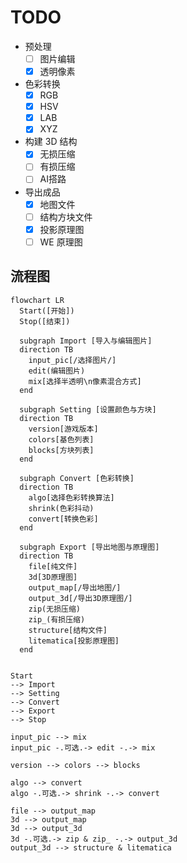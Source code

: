 # TODO

- 预处理
  - [ ] 图片编辑
  - [x] 透明像素

- 色彩转换
  - [x] RGB
  - [x] HSV
  - [x] LAB
  - [x] XYZ

- 构建 3D 结构
  - [x] 无损压缩
  - [ ] 有损压缩
  - [ ] AI搭路

- 导出成品
  - [x] 地图文件
  - [ ] 结构方块文件
  - [x] 投影原理图
  - [ ] WE 原理图

## 流程图

```mermaid
flowchart LR
  Start([开始])
  Stop([结束])

  subgraph Import [导入与编辑图片]
  direction TB
    input_pic[/选择图片/]
    edit(编辑图片)
    mix[选择半透明\n像素混合方式]
  end

  subgraph Setting [设置颜色与方块]
  direction TB
    version[游戏版本]
    colors[基色列表]
    blocks[方块列表]
  end

  subgraph Convert [色彩转换]
  direction TB
    algo[选择色彩转换算法]
    shrink(色彩抖动)
    convert[转换色彩]
  end

  subgraph Export [导出地图与原理图]
  direction TB
    file[纯文件]
    3d[3D原理图]
    output_map[/导出地图/]
    output_3d[/导出3D原理图/]
    zip(无损压缩)
    zip_(有损压缩)
    structure[结构文件]
    litematica[投影原理图]
  end


Start
--> Import
--> Setting
--> Convert
--> Export
--> Stop

input_pic --> mix
input_pic -.可选.-> edit -.-> mix

version --> colors --> blocks

algo --> convert
algo -.可选.-> shrink -.-> convert

file --> output_map
3d --> output_map
3d --> output_3d
3d -.可选.-> zip & zip_ -.-> output_3d
output_3d --> structure & litematica
```
